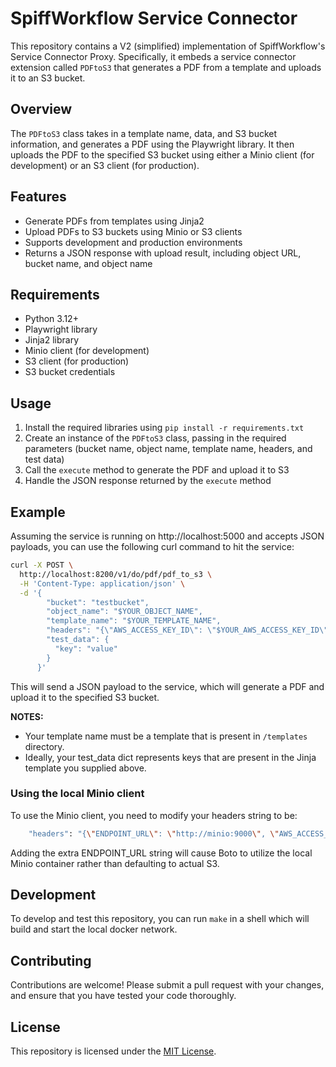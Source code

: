 **SpiffWorkflow Service Connector**
=====================================

This repository contains a V2 (simplified) implementation of SpiffWorkflow's Service Connector Proxy. Specifically, it embeds a service connector extension called `PDFtoS3` that generates a PDF from a template and uploads it to an S3 bucket.

**Overview**
------------

The `PDFtoS3` class takes in a template name, data, and S3 bucket information, and generates a PDF using the Playwright library. It then uploads the PDF to the specified S3 bucket using either a Minio client (for development) or an S3 client (for production).

**Features**
------------

* Generate PDFs from templates using Jinja2
* Upload PDFs to S3 buckets using Minio or S3 clients
* Supports development and production environments
* Returns a JSON response with upload result, including object URL, bucket name, and object name

**Requirements**
---------------

* Python 3.12+
* Playwright library
* Jinja2 library
* Minio client (for development)
* S3 client (for production)
* S3 bucket credentials

**Usage**
-----

1. Install the required libraries using `pip install -r requirements.txt`
2. Create an instance of the `PDFtoS3` class, passing in the required parameters (bucket name, object name, template name, headers, and test data)
3. Call the `execute` method to generate the PDF and upload it to S3
4. Handle the JSON response returned by the `execute` method

**Example**
-------

Assuming the service is running on http://localhost:5000 and accepts JSON payloads, you can use the following curl command to hit the service:

```bash
curl -X POST \
  http://localhost:8200/v1/do/pdf/pdf_to_s3 \
  -H 'Content-Type: application/json' \
  -d '{
        "bucket": "testbucket",
        "object_name": "$YOUR_OBJECT_NAME",
        "template_name": "$YOUR_TEMPLATE_NAME",
        "headers": "{\"AWS_ACCESS_KEY_ID\": \"$YOUR_AWS_ACCESS_KEY_ID\", \"AWS_SECRET_ACCESS_KEY\": \"$YOUR_AWS_SECRET_ACCESS_KEY\", \"AWS_DEFAULT_REGION\": \"us-gov-west-1\"}",
        "test_data": {
          "key": "value"
        }
      }'
```
This will send a JSON payload to the service, which will generate a PDF and upload it to the specified S3 bucket.

**NOTES:**
- Your template name must be a template that is present in `/templates` directory.
- Ideally, your test_data dict represents keys that are present in the Jinja template you supplied above.

### Using the local Minio client

To use the Minio client, you need to modify your headers string to be:

```bash
	"headers": "{\"ENDPOINT_URL\": \"http://minio:9000\", \"AWS_ACCESS_KEY_ID\": \"minioadmin_key\", \"AWS_SECRET_ACCESS_KEY\":\"minioadmin_secret\", \"AWS_DEFAULT_REGION\": \"us-east-1\"}",
```

Adding the extra ENDPOINT_URL string will cause Boto to utilize the local Minio container rather than defaulting to actual S3.

**Development**
--------------

To develop and test this repository, you can run `make` in a shell which will build and start the local docker network.

**Contributing**
------------

Contributions are welcome! Please submit a pull request with your changes, and ensure that you have tested your code thoroughly.

**License**
-------

This repository is licensed under the [MIT License](https://opensource.org/licenses/MIT).
